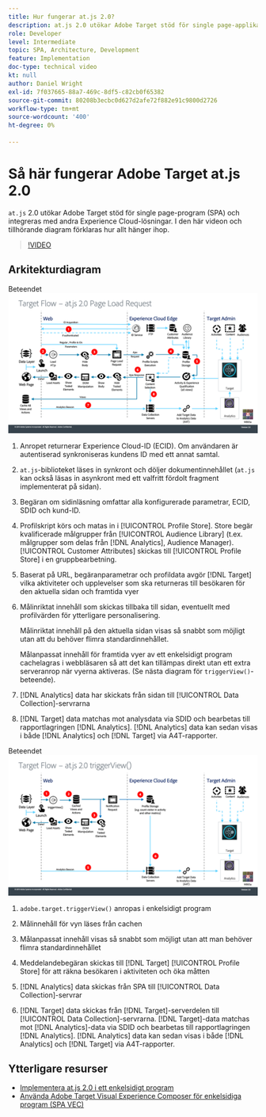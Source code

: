 ```yaml
---
title: Hur fungerar at.js 2.0?
description: at.js 2.0 utökar Adobe Target stöd för single page-applikationer (SPA) och är integrerat med andra Experience Cloud-lösningar. I den här videon och tillhörande diagram förklaras hur allt hänger ihop.
role: Developer
level: Intermediate
topic: SPA, Architecture, Development
feature: Implementation
doc-type: technical video
kt: null
author: Daniel Wright
exl-id: 7f037665-88a7-469c-8df5-c82cb0f65382
source-git-commit: 80208b3ecbc0d627d2afe72f882e91c9800d2726
workflow-type: tm+mt
source-wordcount: '400'
ht-degree: 0%

---
```


# Så här fungerar Adobe Target at.js 2.0

`at.js` 2.0 utökar Adobe Target stöd för single page-program (SPA) och integreras med andra Experience Cloud-lösningar. I den här videon och tillhörande diagram förklaras hur allt hänger ihop.

>[!VIDEO](https://video.tv.adobe.com/v/26250?quality=12)

## Arkitekturdiagram

Beteendet ![at.js 2.0 vid sidinläsning](assets/pageload.png)

1. Anropet returnerar Experience Cloud-ID (ECID). Om användaren är autentiserad synkroniseras kundens ID med ett annat samtal.

1. `at.js`-biblioteket läses in synkront och döljer dokumentinnehållet (`at.js` kan också läsas in asynkront med ett valfritt fördolt fragment implementerat på sidan).

1. Begäran om sidinläsning omfattar alla konfigurerade parametrar, ECID, SDID och kund-ID.

1. Profilskript körs och matas in i [!UICONTROL Profile Store]. Store begär kvalificerade målgrupper från [!UICONTROL Audience Library] (t.ex. målgrupper som delas från [!DNL Analytics], Audience Manager). [!UICONTROL Customer Attributes] skickas till [!UICONTROL Profile Store] i en gruppbearbetning.
1. Baserat på URL, begäranparametrar och profildata avgör [!DNL Target] vilka aktiviteter och upplevelser som ska returneras till besökaren för den aktuella sidan och framtida vyer

1. Målinriktat innehåll som skickas tillbaka till sidan, eventuellt med profilvärden för ytterligare personalisering.

   Målinriktat innehåll på den aktuella sidan visas så snabbt som möjligt utan att du behöver flimra standardinnehållet.

   Målanpassat innehåll för framtida vyer av ett enkelsidigt program cachelagras i webbläsaren så att det kan tillämpas direkt utan ett extra serveranrop när vyerna aktiveras. (Se nästa diagram för `triggerView()`-beteende).

1. [!DNL Analytics] data har skickats från sidan till [!UICONTROL Data Collection]-servrarna
1. [!DNL Target] data matchas mot analysdata via SDID och bearbetas till rapportlagringen [!DNL Analytics]. [!DNL Analytics] data kan sedan visas i både [!DNL Analytics] och [!DNL Target] via A4T-rapporter.

Beteendet ![ at.js 2.0 när funktionen triggerView() används](assets/triggerview.png)

1. `adobe.target.triggerView()` anropas i enkelsidigt program
1. Målinnehåll för vyn läses från cachen

1. Målanpassat innehåll visas så snabbt som möjligt utan att man behöver flimra standardinnehållet

1. Meddelandebegäran skickas till [!DNL Target] [!UICONTROL Profile Store] för att räkna besökaren i aktiviteten och öka måtten
1. [!DNL Analytics] data skickas från SPA till [!UICONTROL Data Collection]-servrar

1. [!DNL Target] data skickas från [!DNL Target]-serverdelen till [!UICONTROL Data Collection]-servrarna. [!DNL Target]-data matchas mot [!DNL Analytics]-data via SDID och bearbetas till rapportlagringen [!DNL Analytics]. [!DNL Analytics] data kan sedan visas i både [!DNL Analytics] och [!DNL Target] via A4T-rapporter.

## Ytterligare resurser

* [Implementera at.js 2.0 i ett enkelsidigt program](implement-atjs-20-in-a-single-page-application.md)
* [Använda Adobe Target Visual Experience Composer för enkelsidiga program (SPA VEC)](../experiences/use-the-visual-experience-composer-for-single-page-applications.md)
